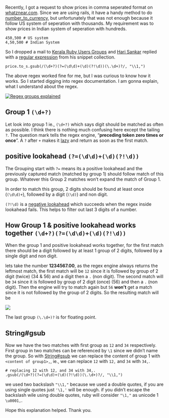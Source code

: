 Recently, I got a request to show prices in comma seperated format on [whatznear.com](http://whatznear.com). Since we are using rails, it have a handy method to do [number\_to\_currency](http://api.rubyonrails.org/classes/ActionView/Helpers/NumberHelper.html#method-i-number_to_currency), but unfortunately that was not enough because it follow US system of seperation with thousands. My requirement was to show prices in Indian system of seperation with hundreds.

    450,500 # US system
    4,50,500 # Indian System

So I dropped a mail to [Kerala Ruby Users Groups](https://groups.google.com/d/msg/kerala-ruby-users-group/9-TjkhSTspc/R-NIwr9XuxwJ) and [Hari Sankar](http://csnipp.com/coderhs) replied with a [regular expression](https://groups.google.com/d/msg/kerala-ruby-users-group/9-TjkhSTspc/10ywX41mZiUJ) from his snippet collection.

    price.to_s.gsub(/(\d+?)(?=(\d\d)+(\d)(?!\d))(\.\d+)?/, "\\1,")

The above regex worked fine for me, but I was curious to know how it works. So I started digging into regex documentation. I am gonna explain, what I understand about the regex.

[![Regex groups explained](http://i653.photobucket.com/albums/uu253/revathskumar/Coderepo/2014/11/Screenshotfrom2014-11-02223852_zpsaf17908a.png)](http://www.regexper.com/#%2F(%5Cd%2B%3F)(%3F%3D(%5Cd%5Cd)%2B(%5Cd)(%3F!%5Cd))(%5C.%5Cd%2B)%3F%2F)

Group 1 `(\d+?)`
----------------

Let look into group 1 ie., `(\d+?)` which says digit should be matched as often as possible. I think there is nothing much confusing here except the tailing `?`. The question mark tells the regex engine, “**preceding token zero times or once**”. A `?` after `+` makes it [lazy](http://www.regular-expressions.info/repeat.html#lazy) and return as soon as the first match.

positive lookahead `(?=(\d\d)+(\d)(?!\d))`
------------------------------------------

The Grouping start with `?=` means its a positive lookahead and the previously captured match (matched by group 1) should follow match of this group. Whatever this Group 2 matches won’t expand the match of Group 1.

In order to match this group, 2 digits should be found at least once (`(\d\d)+`), followed by a digit (`(\d)`) and non digit.

`(?!\d)` is a [negative lookahead](http://www.regular-expressions.info/lookaround.html) which succeeds when the regex inside lookahead fails. This helps to filter out last 3 digits of a number.

How Group 1 & positive lookahead works together `(\d+?)(?=(\d\d)+(\d)(?!\d))`
-----------------------------------------------------------------------------

When the group 1 and positive lookahead works together, for the first match there should be a digit followed by at least 1 group of 2 digits, followed by a single digit and non digit.

lets take the number **1234567.00**, as the regex engine always returns the leftmost match, the first match will be `12` since it is followed by group of 2 digit (twice) (34 & 56) and a digit then a `.` (non digit). The second match will be `34` since it is followed by group of 2 digit (once) (56) and then a `.` (non digit). Then the engine will try to match again but `56` **won’t** get a match since it is not followed by the group of 2 digits. So the resulting match will be

[![](http://i653.photobucket.com/albums/uu253/revathskumar/Coderepo/2014/11/Screenshotfrom2014-11-03221047_zps332860c2.png)](http://rubular.com/r/mgw9bMV1HF)

The last group `(\.\d+)?` is for floating point.

String\#gsub
------------

Now we have the two matches with first group as `12` and `34` respectively. First group in two matches can be referenced by `\1` since we didn’t name the group. So with [String\#gsub](http://ruby-doc.org/core-2.1.4/String.html#method-i-gsub) we can replace the content of group 1 with `<content of group1>,`, ie., we can replace `12` with `12,` and `34` with `34,`.

    # replacing 12 with 12, and 34 with 34,.
    .gsub(/(\d+?)(?=(\d\d)+(\d)(?!\d))(\.\d+)?/, "\\1,")

we used two backslash `"\\1,"` because we used a double quotes, if you are using single quotes just `'\1,'` will be enough. if you didn’t escape the backslash wile using double quotes, ruby will consider `"\1,"` as unicode 1 `\u0001,`.

Hope this explanation helped. Thank you.
